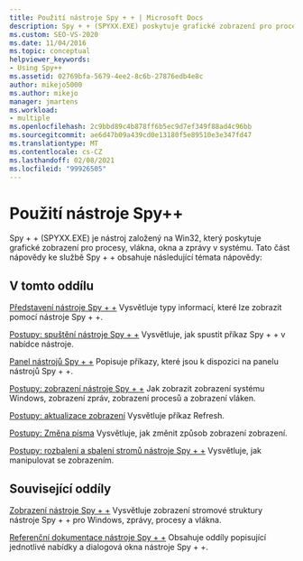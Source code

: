 ```yaml
---
title: Použití nástroje Spy + + | Microsoft Docs
description: Spy + + (SPYXX.EXE) poskytuje grafické zobrazení pro procesy, vlákna, okna a zprávy v systému. Vyhledejte odkazy na relevantní články.
ms.custom: SEO-VS-2020
ms.date: 11/04/2016
ms.topic: conceptual
helpviewer_keywords:
- Using Spy++
ms.assetid: 02769bfa-5679-4ee2-8c6b-27876edb4e8c
author: mikejo5000
ms.author: mikejo
manager: jmartens
ms.workload:
- multiple
ms.openlocfilehash: 2c9bbd89c4b878ff6b5ec9d7ef349f88ad4c96bb
ms.sourcegitcommit: ae6d47b09a439cd0e13180f5e89510e3e347fd47
ms.translationtype: MT
ms.contentlocale: cs-CZ
ms.lasthandoff: 02/08/2021
ms.locfileid: "99926505"
---
```

# <a name="using-spy"></a>Použití nástroje Spy++
Spy + + (SPYXX.EXE) je nástroj založený na Win32, který poskytuje grafické zobrazení pro procesy, vlákna, okna a zprávy v systému. Tato část nápovědy ke službě Spy + + obsahuje následující témata nápovědy:

## <a name="in-this-section"></a>V tomto oddílu
 [Představení nástroje Spy + +](../debugger/introducing-spy-increment.md) Vysvětluje typy informací, které lze zobrazit pomocí nástroje Spy + +.

 [Postupy: spuštění nástroje Spy + +](../debugger/how-to-start-spy-increment.md) Vysvětluje, jak spustit příkaz Spy + + v nabídce nástroje.

 [Panel nástrojů Spy + +](../debugger/spy-increment-toolbar.md) Popisuje příkazy, které jsou k dispozici na panelu nástrojů Spy + +.

 [Postupy: zobrazení nástroje Spy + +](../debugger/how-to-display-spy-increment-views.md) Jak zobrazit zobrazení systému Windows, zobrazení zpráv, zobrazení procesů a zobrazení vláken.

 [Postupy: aktualizace zobrazení](../debugger/how-to-refresh-the-view.md) Vysvětluje příkaz Refresh.

 [Postupy: Změna písma](../debugger/how-to-change-fonts.md) Vysvětluje, jak změnit způsob zobrazení zobrazení.

 [Postupy: rozbalení a sbalení stromů nástroje Spy + +](../debugger/how-to-expand-and-collapse-spy-increment-trees.md) Vysvětluje, jak manipulovat se zobrazením.

## <a name="related-sections"></a>Související oddíly
 [Zobrazení nástroje Spy + +](../debugger/spy-increment-views.md) Vysvětluje zobrazení stromové struktury nástroje Spy + + pro Windows, zprávy, procesy a vlákna.

 [Referenční dokumentace nástroje Spy + +](../debugger/spy-increment-reference.md) Obsahuje oddíly popisující jednotlivé nabídky a dialogová okna nástroje Spy + +.